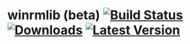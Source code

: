 # winrmlib (beta) [![Build Status](https://travis-ci.org/ianclegg/winrmlib.svg?branch=master)](https://travis-ci.org/ianclegg/winrmlib) [![Downloads](https://pypip.in/download/winrmlib/badge.svg)](https://pypi.python.org/pypi/winrmlib/) [![Latest Version](https://pypip.in/version/winrmlib/badge.svg)](https://pypi.python.org/pypi/winrmlib/)
